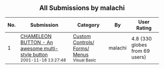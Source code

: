 ﻿<div align="center">

## All Submissions by malachi

</div>

No.  | Submission | Category | By   | User Rating
---- | ---------- | -------- | ---- | -----------
1 | [CHAMELEON BUTTON \- An awesome multi\-style button<br /><sup>2001-11-18 13:27:48</sup>](https://github.com/Planet-Source-Code/malachi-chameleon-button-an-awesome-multi-style-button__1-28761) | [Custom Controls/ Forms/  Menus<br /><sup>Visual Basic</sup>](../ByCategory/custom-controls-forms-menus__1-4.md) | malachi | 4.8 (330 globes from 69 users)
